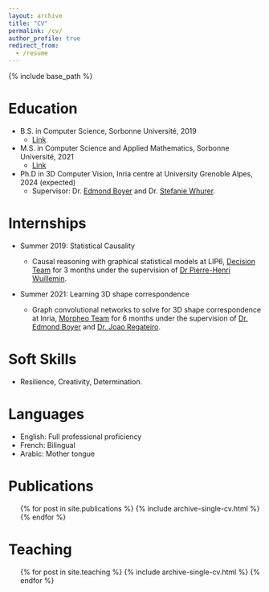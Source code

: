 ```yaml
---
layout: archive
title: "CV"
permalink: /cv/
author_profile: true
redirect_from:
  - /resume
---
```


{% include base_path %}

Education
======
* B.S. in Computer Science, Sorbonne Université, 2019
  * [Link](https://sciences.sorbonne-universite.fr/formation-sciences/offre-de-formation/licences/licences-generales-l2-l3/licence-dinformatique)
* M.S. in Computer Science and Applied Mathematics, Sorbonne Université, 2021
  * [Link](https://m2a.lip6.fr/)
* Ph.D in 3D Computer Vision, Inria centre at University Grenoble Alpes, 2024 (expected)
  * Supervisor: Dr. [Edmond Boyer](https://morpheo.inrialpes.fr/people/Boyer/) and Dr. [Stefanie Whurer](https://swuhrer.gitlabpages.inria.fr/website/).

Internships
======
* Summer 2019: Statistical Causality 
  * Causal reasoning with graphical statistical models at LIP6, [Decision Team](https://www.lip6.fr/recherche/team.php?acronyme=DECISION) for 3 months under the supervision of [Dr Pierre-Henri Wuillemin](https://www.lip6.fr/actualite/personnes-fiche.php?ident=P67).
  
* Summer 2021: Learning 3D shape correspondence
  * Graph convolutional networks to solve for 3D shape correspondence at Inria, [Morpheo Team](https://team.inria.fr/morpheo/) for 6 months under the supervision of [Dr. Edmond Boyer](https://morpheo.inrialpes.fr/people/Boyer/) and [Dr. Joao Regateiro](https://joaoregateiro.github.io/).
  
Soft Skills
======
* Resilience, Creativity, Determination.

Languages
======
* English: Full professional proficiency
* French: Bilingual
* Arabic: Mother tongue
  

Publications
======
  <ul>{% for post in site.publications %}
    {% include archive-single-cv.html %}
  {% endfor %}</ul>
  
Teaching
======
  <ul>{% for post in site.teaching %}
    {% include archive-single-cv.html %}
  {% endfor %}</ul>
  
